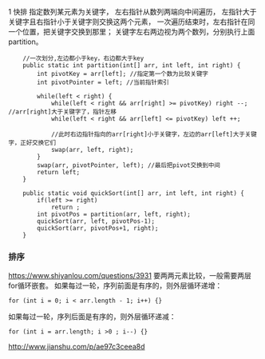 
1 快排
指定数列某元素为关键字，
左右指针从数列两端向中间遍历，
左指针大于关键字且右指针小于关键字则交换这两个元素，
一次遍历结束时，左右指针在同一个位置，把关键字交换到那里；
关键字左右两边视为两个数列，分别执行上面partition。

```
    //一次划分,左边都小于key，右边都大于key 
    public static int partition(int[] arr, int left, int right) {
        int pivotKey = arr[left]; //指定第一个数为比较关键字
        int pivotPointer = left; //当前指针索引

        while(left < right) {
            while(left < right && arr[right] >= pivotKey) right --; //arr[right]大于关键字了，指针左移
            while(left < right && arr[left] <= pivotKey) left ++;

            //此时右边指针指向的arr[right]小于关键字，左边的arr[left]大于关键字，正好交换它们
            swap(arr, left, right);
        }
        swap(arr, pivotPointer, left); //最后把pivot交换到中间
        return left;
    }

    public static void quickSort(int[] arr, int left, int right) {
        if(left >= right)
            return ;
        int pivotPos = partition(arr, left, right);
        quickSort(arr, left, pivotPos-1);
        quickSort(arr, pivotPos+1, right);
    }

```



### 排序
https://www.shiyanlou.com/questions/3931
要两两元素比较，一般需要两层for循环嵌套。
如果每过一轮，序列前面是有序的，则外层循环递增：
```
for (int i = 0; i < arr.length - 1; i++) {}
```

如果每过一轮，序列后面是有序的，则外层循环递减：
```
for (int i = arr.length; i >0 ; i--) {}
```

http://www.jianshu.com/p/ae97c3ceea8d